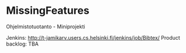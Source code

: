 MissingFeatures
===============

Ohjelmistotuotanto - Miniprojekti

Jenkins: http://t-jamikarv.users.cs.helsinki.fi/jenkins/job/Bibtex/
Product backlog: TBA

